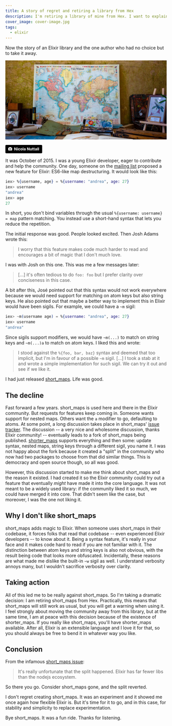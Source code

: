 ```yaml
---
title: A story of regret and retiring a library from Hex
description: I'm retiring a library of mine from Hex. I want to explain why.
cover_image: cover-image.jpg
tags:
  - elixir
---
```


Now the story of an Elixir library and the one author who had no choice but to take it away.

<!-- more -->

![Cover image of a map](cover-image.jpg)

<a style="background-color:black;color:white;text-decoration:none;padding:4px 6px;font-family:-apple-system, BlinkMacSystemFont, &quot;San Francisco&quot;, &quot;Helvetica Neue&quot;, Helvetica, Ubuntu, Roboto, Noto, &quot;Segoe UI&quot;, Arial, sans-serif;font-size:12px;font-weight:bold;line-height:1.2;display:inline-block;border-radius:3px" href="https://unsplash.com/@nicnut?utm_medium=referral&amp;utm_campaign=photographer-credit&amp;utm_content=creditBadge" target="_blank" rel="noopener noreferrer" title="Download free do whatever you want high-resolution photos from Nicola Nuttall"><span style="display:inline-block;padding:2px 3px"><svg xmlns="http://www.w3.org/2000/svg" style="height:12px;width:auto;position:relative;vertical-align:middle;top:-1px;fill:white" viewBox="0 0 32 32"><title>unsplash-logo</title><path d="M20.8 18.1c0 2.7-2.2 4.8-4.8 4.8s-4.8-2.1-4.8-4.8c0-2.7 2.2-4.8 4.8-4.8 2.7.1 4.8 2.2 4.8 4.8zm11.2-7.4v14.9c0 2.3-1.9 4.3-4.3 4.3h-23.4c-2.4 0-4.3-1.9-4.3-4.3v-15c0-2.3 1.9-4.3 4.3-4.3h3.7l.8-2.3c.4-1.1 1.7-2 2.9-2h8.6c1.2 0 2.5.9 2.9 2l.8 2.4h3.7c2.4 0 4.3 1.9 4.3 4.3zm-8.6 7.5c0-4.1-3.3-7.5-7.5-7.5-4.1 0-7.5 3.4-7.5 7.5s3.3 7.5 7.5 7.5c4.2-.1 7.5-3.4 7.5-7.5z"></path></svg></span><span style="display:inline-block;padding:2px 3px">Nicola Nuttall</span></a>

It was October of 2015. I was a young Elixir developer, eager to contribute and help the community. One day, someone on the [mailing list][ml-discussion] proposed a new feature for Elixir: ES6-like map destructuring. It would look like this:

```elixir
iex> %{username, age} = %{username: "andrea", age: 27}
iex> username
"andrea"
iex> age
27
```

In short, you don't bind variables through the usual `%{username: username} = map` pattern matching. You instead use a short-hand syntax that lets you reduce the repetition.

The initial response was good. People looked excited. Then Josh Adams wrote this:

> I worry that this feature makes code much harder to read and encourages a bit of magic that I don't much love.

I was with Josh on this one. This was me a few messages later:

> [...] it's often tedious to do `foo: foo` but I prefer clarity over conciseness in this case.

A bit after this, José pointed out that this syntax would not work everywhere because we would need support for matching on atom keys but also string keys. He also pointed out that maybe a better way to implement this in Elixir would have been sigils. For example, we could have a `~m` sigil:

```elixir
iex> ~m(username age) = %{username: "andrea", age: 27}
iex> username
"andrea"
```

Since sigils support modifiers, we would have `~m(...)` to match on string keys and `~m(...)a` to match on atom keys. I liked this and wrote:

> I stood against the `%{foo, bar, baz}` syntax and deemed that too implicit, but I'm in favour of a possible `~m` sigil. [...] I took a stab at it and wrote a simple implementation for such sigil. We can try it out and see if we like it.

I had just released [short_maps][short_maps]. Life was good.

## The decline

Fast forward a few years. short_maps is used here and there in the Elixir community. But requests for features keep coming in. Someone wants support for nested maps. Others want the `a` modifier to go, defaulting to atoms. At some point, a long discussion takes place in short_maps' [issue tracker][shorter_maps-issue]. The discussion -- a very nice and wholesome discussion, thanks Elixir community! -- eventually leads to a fork of short_maps being published. [shorter_maps][shorter_maps] supports everything and then some: update syntax, nested maps, string keys through a different sigil, you name it. I was not happy about the fork because it created a "split" in the community who now had two packages to choose from that did similar things. This is democracy and open source though, so all was good.

However, this discussion started to make me think about short_maps and the reason it existed. I had created it so the Elixir community could try out a feature that eventually *might* have made it into the core language. It was not meant to be a widely used library: if the community liked it so much, we could have merged it into core. That didn't seem like the case, but moreover, I was the one not liking it.

## Why I don't like short_maps

short_maps adds magic to Elixir. When someone uses short_maps in their codebase, it forces folks that read that codebase -- even experienced Elixir developers -- to know about it. Being a syntax feature, it's really in your face and it makes code hard to read if you are not familiar with it. The distinction between atom keys and string keys is also not obvious, with the result being code that looks more obfuscated. Incidentally, these reasons are what made me dislike the built-in `~w` sigil as well. I understand verbosity annoys many, but I wouldn't sacrifice verbosity over clarity.

## Taking action

All of this led me to be really against short_maps. So I'm taking a dramatic decision: I am retiring short_maps from Hex. Practically, this means that short_maps will still work as usual, but you will get a warning when using it. I feel strongly about moving the community away from this library, but at the same time, I am at peace with this decision because of the existence of shorter_maps. If you really like short_maps, you'll have shorter_maps available. After all, Elixir is an extensible language and I love it for that, so you should always be free to bend it in whatever way you like.

## Conclusion

From the infamous [short_maps issue][shorter_maps-issue]:

> It's really unfortunate that the split happened. Elixir has far fewer libs than the nodejs ecosystem.

So there you go. Consider short_maps gone, and the split reverted.

I don't regret creating short_maps. It was an experiment and it showed me once again how flexible Elixir is. But it's time for it to go, and in this case, for stability and simplicity to replace experimentation.

Bye short_maps. It was a fun ride. Thanks for listening.


[ml-discussion]: https://groups.google.com/forum/#!topic/elixir-lang-core/NoUo2gqQR3I
[short_maps]: https://github.com/whatyouhide/short_maps
[shorter_maps]: https://github.com/meyercm/shorter_maps
[shorter_maps-issue]: https://github.com/whatyouhide/short_maps/issues/11
